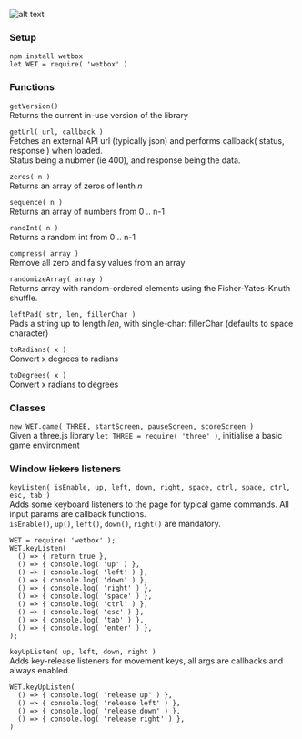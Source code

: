 ![alt text](https://onitz.github.io/npm-wetbox/trump.svg "Make Prototypes Great Again.")

### Setup ### 
`npm install wetbox`  
`let WET = require( 'wetbox' )` 

### Functions ### 
`getVersion()`  
Returns the current in-use version of the library

`getUrl( url, callback )`  
Fetches an external API url (typically json) and performs callback( status, response ) when loaded.  
Status being a nubmer (ie 400), and response being the data.

`zeros( n )`  
Returns an array of zeros of lenth _n_

`sequence( n )`  
Returns an array of numbers from 0 .. n-1

`randInt( n )`  
Returns a random int from 0 .. n-1

`compress( array )`  
Remove all zero and falsy values from an array

`randomizeArray( array )`  
Returns array with random-ordered elements using the Fisher-Yates-Knuth shuffle.

`leftPad( str, len, fillerChar )`  
Pads a string up to length _len_, with single-char: fillerChar (defaults to space character) 

`toRadians( x )`  
Convert x degrees to radians 

`toDegrees( x )`  
Convert x radians to degrees

### Classes ### 
`new WET.game( THREE, startScreen, pauseScreen, scoreScreen )`  
Given a three.js library `let THREE = require( 'three' )`, initialise a basic game environment

### Window ~~lickers~~ listeners ###
`keyListen( isEnable, up, left, down, right, space, ctrl, space, ctrl, esc, tab )`  
Adds some keyboard listeners to the page for typical game commands. All input params are callback functions.  
`isEnable()`, `up()`, `left()`, `down()`, `right()` are mandatory.
```
WET = require( 'wetbox' );
WET.keyListen( 
  () => { return true },
  () => { console.log( 'up' ) },
  () => { console.log( 'left' ) },
  () => { console.log( 'down' ) },
  () => { console.log( 'right' ) },
  () => { console.log( 'space' ) },
  () => { console.log( 'ctrl' ) },
  () => { console.log( 'esc' ) },
  () => { console.log( 'tab' ) },
  () => { console.log( 'enter' ) },
);
```

`keyUpListen( up, left, down, right )`  
Adds key-release listeners for movement keys, all args are callbacks and always enabled.
```
WET.keyUpListen(
  () => { console.log( 'release up' ) },
  () => { console.log( 'release left' ) },
  () => { console.log( 'release down' ) },
  () => { console.log( 'release right' ) },
)
```